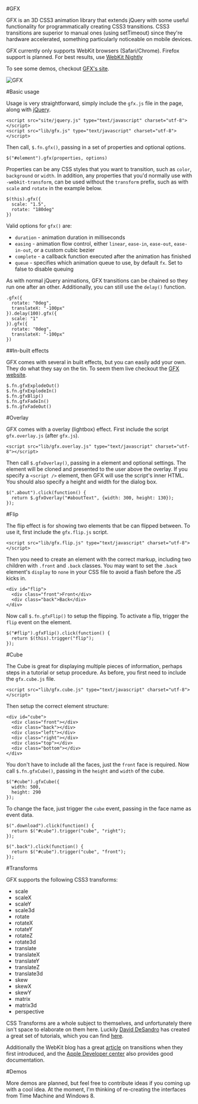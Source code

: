 #GFX 

GFX is an 3D CSS3 animation library that extends jQuery with some useful functionality for programmatically creating CSS3 transitions. CSS3 transitions are superior to manual ones (using setTimeout) since they're hardware accelerated, something particularly noticeable on mobile devices.

GFX currently only supports WebKit browsers (Safari/Chrome). Firefox support is planned. For best results, use [WebKit Nightly](http://nightly.webkit.org/)

To see some demos, checkout [GFX's site](http://maccman.github.com/gfx/).

![GFX](https://lh4.googleusercontent.com/-LLsYFy2fsDU/TfWLdsroWuI/AAAAAAAABPY/xZSnjX2EEQQ/s640/Screen%252520shot%2525202011-06-12%252520at%25252020.58.58.png)

#Basic usage

Usage is very straightforward, simply include the `gfx.js` file in the page, along with [jQuery](http://jquery.com).

    <script src="site/jquery.js" type="text/javascript" charset="utf-8"></script>  
    <script src="lib/gfx.js" type="text/javascript" charset="utf-8"></script>  
    
Then call, `$.fn.gfx()`, passing in a set of properties and optional options.
    
    $("#element").gfx(properties, options)
    
Properties can be any CSS styles that you want to transition, such as `color`, `background` or `width`. In addition, any properties that you'd normally use with `-webkit-transform`, can be used without the `transform` prefix, such as with `scale` and `rotate` in the example below.
    
    $(this).gfx({
      scale: "1.5",
      rotate: "180deg"
    })
    
Valid options for `gfx()` are:

* `duration` - animation duration in milliseconds
* `easing` - animation flow control, either `linear`, `ease-in`, `ease-out`, `ease-in-out`, or a custom cubic bezier
* `complete` - a callback function executed after the animation has finished
* `queue` - specifies which animation queue to use, by default `fx`. Set to false to disable queuing
    
As with normal jQuery animations, GFX transitions can be chained so they run one after an other. Additionally, you can still use the `delay()` function.
    
    .gfx({
      rotate: "0deg",
      translateX: "-100px"
    }).delay(100).gfx({
      scale: "1"
    }).gfx({
      rotate: "0deg",
      translateX: "-100px"
    })

##In-built effects

GFX comes with several in built effects, but you can easily add your own. They do what they say on the tin. To seem them live checkout the [GFX website](http://maccman.github.com/gfx/).
        
    $.fn.gfxExplodeOut()
    $.fn.gfxExplodeIn()
    $.fn.gfxBlip()
    $.fn.gfxFadeIn()
    $.fn.gfxFadeOut()
    
#Overlay

GFX comes with a overlay (lightbox) effect. First include the script `gfx.overlay.js` (after `gfx.js`).
    
    <script src="lib/gfx.overlay.js" type="text/javascript" charset="utf-8"></script>

Then call `$.gfxOverlay()`, passing in a element and optional settings. The element will be cloned and presented to the user above the overlay. If you specify a `<script />` element, then GFX will use the script's inner HTML. You should also specify a height and width for the dialog box. 
    
    $(".about").click(function() {
      return $.gfxOverlay("#aboutText", {width: 300, height: 130});
    });
    
#Flip

The flip effect is for showing two elements that be can flipped between. To use it, first include the `gfx.flip.js` script.

    <script src="lib/gfx.flip.js" type="text/javascript" charset="utf-8"></script>
    
Then you need to create an element with the correct markup, including two children with `.front` and `.back` classes. You may want to set the `.back` element's `display` to `none` in your CSS file to avoid a flash before the JS kicks in.

    <div id="flip">
      <div class="front">Front</div>
      <div class="back">Back</div>
    </div>

Now call `$.fn.gfxFlip()` to setup the flipping. To activate a flip, trigger the `flip` event on the element.

    $("#flip").gfxFlip().click(function() {
      return $(this).trigger("flip");
    });
    
#Cube

The Cube is great for displaying multiple pieces of information, perhaps steps in a tutorial or setup procedure. As before, you first need to include the `gfx.cube.js` file.

    <script src="lib/gfx.cube.js" type="text/javascript" charset="utf-8"></script>
    
Then setup the correct element structure:

    <div id="cube">
      <div class="front"></div>
      <div class="back"></div>
      <div class="left"></div>
      <div class="right"></div>
      <div class="top"></div>
      <div class="bottom"></div>
    </div>
    
You don't have to include all the faces, just the `front` face is required. Now call `$.fn.gfxCube()`, passing in the `height` and `width` of the cube.
    
    $("#cube").gfxCube({
      width: 500,
      height: 290
    });
    
To change the face, just trigger the `cube` event, passing in the face name as event data.
    
    $(".download").click(function() {
      return $("#cube").trigger("cube", "right");
    });
    
    $(".back").click(function() {
      return $("#cube").trigger("cube", "front");
    });

#Transforms

GFX supports the following CSS3 transforms:

* scale
* scaleX
* scaleY
* scale3d
* rotate
* rotateX
* rotateY
* rotateZ
* rotate3d
* translate
* translateX
* translateY
* translateZ
* translate3d
* skew
* skewX
* skewY
* matrix
* matrix3d
* perspective

CSS Transforms are a whole subject to themselves, and unfortunately there isn't space to elaborate on them here. Luckily [David DeSandro](http://desandro.com/) has created a great set of tutorials, which you can find [here](http://desandro.github.com/3dtransforms/). 

Additionally the WebKit blog has a great [article](http://www.webkit.org/blog/386/3d-transforms/) on transitions when they first introduced, and the [Apple Developer center](http://developer.apple.com/library/safari/#documentation/InternetWeb/Conceptual/SafariVisualEffectsProgGuide/Transforms/Transforms.html) also provides good documentation. 

#Demos

More demos are planned, but feel free to contribute ideas if you coming up with a cool idea. At the moment, I'm thinking of re-creating the interfaces from Time Machine and Windows 8.